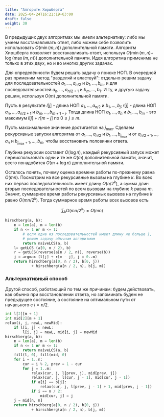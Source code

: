 ```yaml
---
title: "Алгоритм Хиршберга"
date: 2025-04-24T16:21:19+03:00
draft: false
weight: 30
---
```


В предыдущих двух алгоритмах мы имели альтернативу: либо мы умеем восстанавливать ответ, либо можем себе позволить использовать $O(\min (m, n))$ дополнительной памяти. Алгоритм Хиршберга позволяет восстанавливать ответ, используя $O(\min (m, n)+$ $\log (\max (m, n)))$ дополнительной памяти. Идея алгоритма применима не только в этих двух, но и во многих других задачах.

Для определённости будем решать задачу о поиске НОП. В очередной раз применим метод "разделяй и властвуй": отдельно решим задачу для последовательностей $a_{1}, \ldots, a_{n / 2}$ и $b_{1}, \ldots, b_{m}$, и для последовательностей $a_{n}, \ldots, a_{n / 2+1}$ и $b_{m}, \ldots, b_{1}$. И ту, и другую задачу решим, используя $O(m)$ дополнительной памяти.

Пусть в результате $l[j]$ - длина НОП $a_{1}, \ldots, a_{n / 2}$ и $b_{1}, \ldots, b_{j} ; r[j]$ - длина НОП $a_{n}, \ldots, a_{n / 2+1}$ и $b_{m}, \ldots, b_{m+1-j}$. Тогда длина НОП $a_{1}, \ldots, a_{n}$ и $b_{1}, \ldots, b_{m}$ - это максимум $l[j]+r[m-j]$ по $0 \leqslant j \leqslant m$.

Пусть максимальное значение достигается на $j_{\max }$. Сделаем рекурсивные запуски алгоритма от $a_{1}, \ldots, a_{n / 2}$ и $b_{1}, \ldots, b_{j_{\max }}$ и от $a_{n / 2+1}, \ldots, a_{n}$ и $b_{j_{\max }+1}, \ldots, b_{m}$, чтобы восстановить половинки ответа.

Глубина рекурсии составит $O(\log n)$, каждый рекурсивный запуск может переиспользовать одни и те же $O(m)$ дополнительной памяти, значит, всего понадобится $O(m+\log n)$ дополнительной памяти.

Осталось понять, почему оценка времени работы по-прежнему равна $O(m n)$. Посмотрим на все рекурсивные вызовы на глубине $k$. Во всех них первая последовательность имеет длину $O\left(n / 2^{k}\right)$, а сумма длин вторых последовательностей по всем вызовам на глубине $k$ равна $m$. Значит, суммарное время работы рекурсивных вызовов на глубине $k$ равно $O\left(m n / 2^{k}\right)$. Тогда суммарное время работы всех вызовов есть

$$
\sum_{k} O\left(m n / 2^{k}\right)=O(m n)
$$

```py
hirschberg(a, b):
    n = len(a), m = len(b)
    if n <= 1 or m <= 1:
        # если одна из последовательностей имеет длину не больше 1,
        # решим задачу обычным алгоритмом
        return naiveLCS(a, b)
    l= getLCS (a[0, n / 2), b)
    r = getLCS(reverse(a[n / 2, n)), reverse(b))
    j = argmax (l[j] + r[m - j], j = 0..m)
    return hirschberg(a[0, n / 2), b[0, j))
            + hirschberg(a[n / 2, n), b[j, m))
```

### Альтернативный способ

Другой способ, работающий по тем же причинам: будем действовать, как обычно при восстановлении ответа, но запоминать будем не предыдущее состояние, а состояние на оптимальном пути от начального с $i=n / 2$.
```py
int l[2][m + 1]
int mid[2][m + 1]
relax(i, j, newL, newMid):
    if l[i, j] < newL:
        l[i, j] = newL, mid[i, j] = newMid
hirschberg(a, b):
    n = len(a), m = len(b)
    if n <= 1 or m <= 1:
        return naiveLCS(a, b)
    fill(l, 0), fill(mid, 0)
    for i = 1..n:
        cur = i % 2, prev = 1 - cur
        for j = 1..m:
            relax(cur, j, l[prev, j], mid[prev, j])
            relax(cur, j, l[cur, j - 1], mid[cur, j - 1])
            if a[i] == b[j]:
                relax(cur, j, l[prev, j - 1] + 1, mid[prev, j - 1])
            if i == n / 2:
                mid[cur, j] = j
    j = mid[n, m]
    return hirschberg(a[0, n / 2), b[0, j))
            + hirschberg(a[n / 2, n), b[j, m))
```